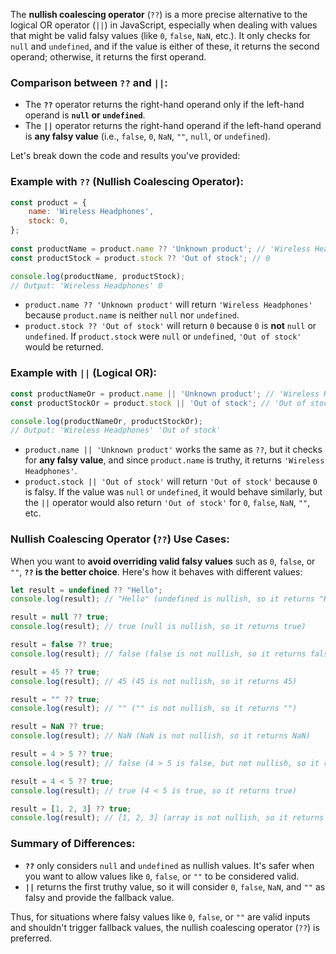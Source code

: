 The **nullish coalescing operator** (`??`) is a more precise alternative to the logical OR operator (`||`) in JavaScript, especially when dealing with values that might be valid falsy values (like `0`, `false`, `NaN`, etc.). It only checks for `null` and `undefined`, and if the value is either of these, it returns the second operand; otherwise, it returns the first operand.

### **Comparison between `??` and `||`:**
- The **`??`** operator returns the right-hand operand only if the left-hand operand is **`null` or `undefined`**.
- The **`||`** operator returns the right-hand operand if the left-hand operand is **any falsy value** (i.e., `false`, `0`, `NaN`, `""`, `null`, or `undefined`).

Let's break down the code and results you've provided:

### **Example with `??` (Nullish Coalescing Operator):**

```js
const product = {
    name: 'Wireless Headphones',
    stock: 0,
};
   
const productName = product.name ?? 'Unknown product'; // 'Wireless Headphones'
const productStock = product.stock ?? 'Out of stock'; // 0

console.log(productName, productStock); 
// Output: 'Wireless Headphones' 0
```

- `product.name ?? 'Unknown product'` will return `'Wireless Headphones'` because `product.name` is neither `null` nor `undefined`.
- `product.stock ?? 'Out of stock'` will return `0` because `0` is **not** `null` or `undefined`. If `product.stock` were `null` or `undefined`, `'Out of stock'` would be returned.

### **Example with `||` (Logical OR):**

```js
const productNameOr = product.name || 'Unknown product'; // 'Wireless Headphones'
const productStockOr = product.stock || 'Out of stock'; // 'Out of stock'

console.log(productNameOr, productStockOr); 
// Output: 'Wireless Headphones' 'Out of stock'
```

- `product.name || 'Unknown product'` works the same as `??`, but it checks for **any falsy value**, and since `product.name` is truthy, it returns `'Wireless Headphones'`.
- `product.stock || 'Out of stock'` will return `'Out of stock'` because `0` is falsy. If the value was `null` or `undefined`, it would behave similarly, but the `||` operator would also return `'Out of stock'` for `0`, `false`, `NaN`, `""`, etc.

### **Nullish Coalescing Operator (`??`) Use Cases:**

When you want to **avoid overriding valid falsy values** such as `0`, `false`, or `""`, **`??` is the better choice**. Here's how it behaves with different values:

```js
let result = undefined ?? "Hello";
console.log(result); // "Hello" (undefined is nullish, so it returns "Hello")

result = null ?? true; 
console.log(result); // true (null is nullish, so it returns true)

result = false ?? true;
console.log(result); // false (false is not nullish, so it returns false)

result = 45 ?? true; 
console.log(result); // 45 (45 is not nullish, so it returns 45)

result = "" ?? true; 
console.log(result); // "" ("" is not nullish, so it returns "")

result = NaN ?? true; 
console.log(result); // NaN (NaN is not nullish, so it returns NaN)

result = 4 > 5 ?? true; 
console.log(result); // false (4 > 5 is false, but not nullish, so it returns false)

result = 4 < 5 ?? true;
console.log(result); // true (4 < 5 is true, so it returns true)

result = [1, 2, 3] ?? true;
console.log(result); // [1, 2, 3] (array is not nullish, so it returns the array)
```

### **Summary of Differences:**
- **`??`** only considers `null` and `undefined` as nullish values. It's safer when you want to allow values like `0`, `false`, or `""` to be considered valid.
- **`||`** returns the first truthy value, so it will consider `0`, `false`, `NaN`, and `""` as falsy and provide the fallback value.

Thus, for situations where falsy values like `0`, `false`, or `""` are valid inputs and shouldn't trigger fallback values, the nullish coalescing operator (`??`) is preferred.